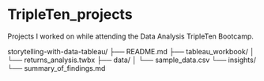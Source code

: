 # TripleTen_projects
Projects I worked on while attending the Data Analysis TripleTen Bootcamp.


storytelling-with-data-tableau/
├── README.md
├── tableau_workbook/
│   └── returns_analysis.twbx
├── data/
│   └── sample_data.csv
└── insights/
    └── summary_of_findings.md
